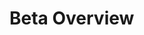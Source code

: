 

# Beta Overview

<!-- ## What is beta

Beta is what you actually do implement
Elements are just options possibilities
Beta requires decision  -->